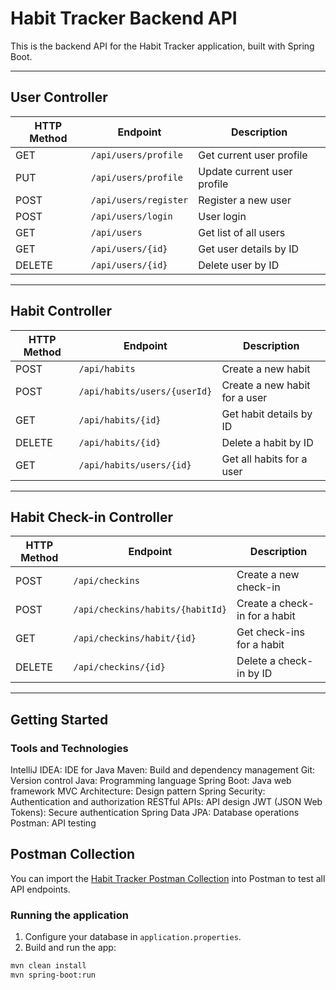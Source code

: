 # Habit Tracker Backend API

This is the backend API for the Habit Tracker application, built with Spring Boot.

---

## User Controller

| HTTP Method | Endpoint                 | Description                 |
|-------------|--------------------------|-----------------------------|
| GET         | `/api/users/profile`     | Get current user profile    |
| PUT         | `/api/users/profile`     | Update current user profile |
| POST        | `/api/users/register`    | Register a new user         |
| POST        | `/api/users/login`       | User login                 |
| GET         | `/api/users`             | Get list of all users       |
| GET         | `/api/users/{id}`        | Get user details by ID      |
| DELETE      | `/api/users/{id}`        | Delete user by ID           |

---

## Habit Controller

| HTTP Method | Endpoint                   | Description                     |
|-------------|----------------------------|---------------------------------|
| POST        | `/api/habits`              | Create a new habit              |
| POST        | `/api/habits/users/{userId}` | Create a new habit for a user  |
| GET         | `/api/habits/{id}`          | Get habit details by ID         |
| DELETE      | `/api/habits/{id}`          | Delete a habit by ID            |
| GET         | `/api/habits/users/{id}`    | Get all habits for a user       |

---

## Habit Check-in Controller

| HTTP Method | Endpoint                    | Description                     |
|-------------|-----------------------------|---------------------------------|
| POST        | `/api/checkins`             | Create a new check-in           |
| POST        | `/api/checkins/habits/{habitId}` | Create a check-in for a habit |
| GET         | `/api/checkins/habit/{id}`  | Get check-ins for a habit       |
| DELETE      | `/api/checkins/{id}`        | Delete a check-in by ID         |

---

## Getting Started

### Tools and Technologies

IntelliJ IDEA: IDE for Java
Maven: Build and dependency management
Git: Version control
Java: Programming language
Spring Boot: Java web framework
MVC Architecture: Design pattern
Spring Security: Authentication and authorization
RESTful APIs: API design
JWT (JSON Web Tokens): Secure authentication
Spring Data JPA: Database operations
Postman: API testing

## Postman Collection
You can import the [Habit Tracker Postman Collection](./postman/HabitTracker.postman_collection.json) into Postman to test all API endpoints.

### Running the application

1. Configure your database in `application.properties`.
2. Build and run the app:

```bash
mvn clean install
mvn spring-boot:run
